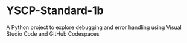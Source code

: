 # YSCP-Standard-1b
A Python project to explore debugging and error handling using Visual Studio Code and GitHub Codespaces
